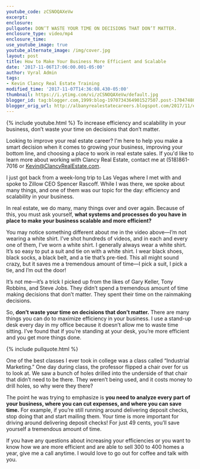 ```yaml
---
youtube_code: zCSNOQAXeVw
excerpt:
enclosure:
pullquote: DON’T WASTE YOUR TIME ON DECISIONS THAT DON’T MATTER.
enclosure_type: video/mp4
enclosure_time:
use_youtube_image: true
youtube_alternate_image: /img/cover.jpg
layout: post
title: How to Make Your Business More Efficient and Scalable
date: '2017-11-06T17:06:00.001-05:00'
author: Vyral Admin
tags:
- Kevin Clancy Real Estate Training
modified_time: '2017-11-07T14:36:08.430-05:00'
thumbnail: https://i.ytimg.com/vi/zCSNOQAXeVw/default.jpg
blogger_id: tag:blogger.com,1999:blog-1970734364901527507.post-1704748028169648950
blogger_orig_url: http://albanyrealestatecareers.blogspot.com/2017/11/efficiency-and-scalability-in-your.html
---
```

{% include youtube.html %}
To increase efficiency and scalability in your business, don’t waste your time on decisions that don’t matter.

Looking to improve your real estate career? I'm here to help you make a smart decision when it comes to growing your business, improving your bottom line, and choosing a place to work in real estate sales. If you'd like to learn more about working with Clancy Real Estate, contact me at (518)861-7016 or Kevin@ClancyRealEstate.com.

I just got back from a week-long trip to Las Vegas where I met with and spoke to Zillow CEO Spencer Rascoff. While I was there, we spoke about many things, and one of them was our topic for the day: efficiency and scalability in your business.

In real estate, we do many, many things over and over again. Because of this, you must ask yourself, **what systems and processes do you have in place to make your business scalable and more efficient?**

You may notice something different about me in the video above—I’m not wearing a white shirt. I’ve shot hundreds of videos, and in each and every one of them, I’ve worn a white shirt. I  generally always wear a white shirt. It’s so easy to put a suit and tie on with a white shirt. I wear black shoes, black socks, a black belt, and a tie that’s pre-tied. This all might sound crazy, but it saves me a tremendous amount of time—I pick a suit, I pick a tie, and I’m out the door!

It’s not me—it’s a trick I picked up from the likes of Gary Keller, Tony Robbins, and Steve Jobs. They didn’t spend a tremendous amount of time making decisions that don’t matter. They spent their time on the rainmaking decisions.

So, **don’t waste your time on decisions that don’t matter.** There are many things you can do to maximize efficiency in your business. I use a stand-up desk every day in my office because it doesn’t allow me to waste time sitting. I’ve found that if you’re standing at your desk, you’re more efficient and you get more things done.

{% include pullquote.html %}

One of the best classes I ever took in college was a class called “Industrial Marketing.” One day during class, the professor flipped a chair over for us to look at. We saw a bunch of holes drilled into the underside of that chair that didn’t need to be there. They weren’t being used, and it costs money to drill holes, so why were they there?

The point he was trying to emphasize is **you need to analyze every part of your business, where you can cut expenses, and where you can save time.** For example, if you’re still running around delivering deposit checks, stop doing that and start mailing them. Your time is more important for driving around delivering deposit checks! For just 49 cents, you’ll save yourself a tremendous amount of time.

If you have any questions about increasing your efficiencies or you want to know how we are more efficient and are able to sell 300 to 400 homes a year, give me a call anytime. I would love to go out for coffee and talk with you.
